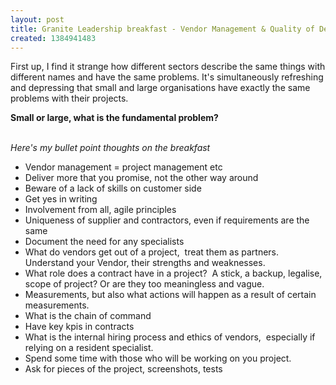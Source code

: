```yaml
---
layout: post
title: Granite Leadership breakfast - Vendor Management & Quality of Delivery
created: 1384941483
---
```

<p><span>First up, I find it strange how different sectors describe the same things with different names and have the same problems. It&#39;s simultaneously refreshing and depressing that small and large organisations have exactly the same problems with their projects.</span></p><p><strong><span>Small or large, what is the fundamental problem?</span></strong><br />&nbsp;</p><p><em>Here&#39;s my bullet point thoughts on the breakfast</em></p><ul><li><span>Vendor management = project management etc</span></li><li><span>Deliver more that you promise, not the other way around</span></li><li><span>Beware of a lack of skills on customer side</span></li><li><span>Get yes in writing</span></li><li><span>Involvement from all, agile principles</span></li><li><span>Uniqueness of supplier and contractors, even if requirements are the same</span></li><li><span>Document the need for any specialists</span></li><li><span>What do vendors get out of a project,&nbsp; treat them as partners. Understand your Vendor, their strengths and weaknesses.</span></li><li><span>What role does a contract have in a project?&nbsp; A stick, a backup, legalise, scope of project? Or are they too meaningless and vague.</span></li><li><span>Measurements, but also what actions will happen as a result of certain measurements.</span></li><li><span>What is the chain of command</span></li><li><span>Have key kpis in contracts</span></li><li><span>What is the internal hiring process and ethics of vendors,&nbsp; especially if relying on a resident specialist.</span></li><li><span>Spend some time with those who will be working on you project.</span></li><li><span>Ask for pieces of the project, screenshots, tests</span></li></ul>
